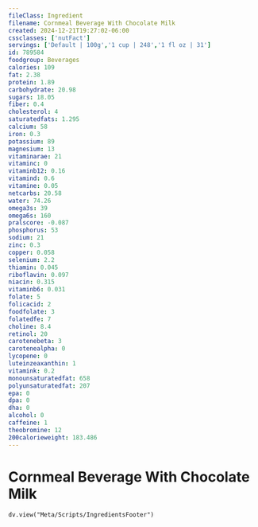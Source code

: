 ```yaml
---
fileClass: Ingredient
filename: Cornmeal Beverage With Chocolate Milk
created: 2024-12-21T19:27:02-06:00
cssclasses: ['nutFact']
servings: ['Default | 100g','1 cup | 248','1 fl oz | 31']
id: 789584
foodgroup: Beverages
calories: 109
fat: 2.38
protein: 1.89
carbohydrate: 20.98
sugars: 18.05
fiber: 0.4
cholesterol: 4
saturatedfats: 1.295
calcium: 58
iron: 0.3
potassium: 89
magnesium: 13
vitaminarae: 21
vitaminc: 0
vitaminb12: 0.16
vitamind: 0.6
vitamine: 0.05
netcarbs: 20.58
water: 74.26
omega3s: 39
omega6s: 160
pralscore: -0.087
phosphorus: 53
sodium: 21
zinc: 0.3
copper: 0.058
selenium: 2.2
thiamin: 0.045
riboflavin: 0.097
niacin: 0.315
vitaminb6: 0.031
folate: 5
folicacid: 2
foodfolate: 3
folatedfe: 7
choline: 8.4
retinol: 20
carotenebeta: 3
carotenealpha: 0
lycopene: 0
luteinzeaxanthin: 1
vitamink: 0.2
monounsaturatedfat: 658
polyunsaturatedfat: 207
epa: 0
dpa: 0
dha: 0
alcohol: 0
caffeine: 1
theobromine: 12
200calorieweight: 183.486
---
```


# Cornmeal Beverage With Chocolate Milk

```dataviewjs
dv.view("Meta/Scripts/IngredientsFooter")
```